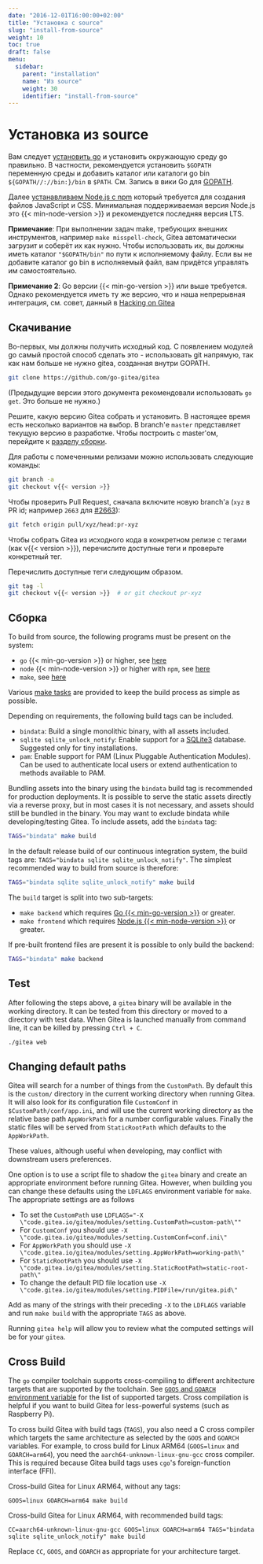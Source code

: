 ```yaml
---
date: "2016-12-01T16:00:00+02:00"
title: "Установка с source"
slug: "install-from-source"
weight: 10
toc: true
draft: false
menu:
  sidebar:
    parent: "installation"
    name: "Из source"
    weight: 30
    identifier: "install-from-source"
---
```


# Установка из source

Вам следует [установить go](https://golang.org/doc/install) и установить окружающую среду go
правильно. В частности, рекомендуется установить `$GOPATH`
переменную среды и добавить каталог или каталоги go bin
`${GOPATH//://bin:}/bin` в `$PATH`. См. Запись в вики Go для
[GOPATH](https://github.com/golang/go/wiki/GOPATH).

Далее [устанавливаем Node.js с npm](https://nodejs.org/en/download/) который
требуется для создания файлов JavaScript и CSS. Минимальная поддерживаемая версия Node.js
это {{< min-node-version >}} и рекомендуется последняя версия LTS.

**Примечание**: При выполнении задач make, требующих внешних инструментов, например
`make misspell-check`, Gitea автоматически загрузит и соберёт их как
нужно. Чтобы использовать их, вы должны иметь каталог `"$GOPATH/bin"`
по пути к исполняемому файлу. Если вы не добавите каталог go bin в
исполняемый файл, вам придётся управлять им самостоятельно.

**Примечание 2**: Go версии {{< min-go-version >}} или выше требуется. Однако рекомендуется
иметь ту же версию, что и наша непрерывная интеграция, см. совет, данный в
<a href='{{< relref "doc/advanced/hacking-on-gitea.en-us.md" >}}'>Hacking on
Gitea</a>

## Скачивание

Во-первых, мы должны получить исходный код. С появлением модулей go
самый простой способ сделать это - использовать git напрямую, так как нам больше не нужно
gitea, созданная внутри GOPATH.

```bash
git clone https://github.com/go-gitea/gitea
```

(Предыдущие версии этого документа рекомендовали использовать `go get`. Это
больше не нужно.)

Решите, какую версию Gitea собрать и установить. В настоящее время есть
несколько вариантов на выбор. В branch'е `master` представляет текущую
версию в разработке. Чтобы построить с master'ом, перейдите к [разделу сборки](#сборка).

Для работы с помеченными релизами можно использовать следующие команды:

```bash
git branch -a
git checkout v{{< version >}}
```

Чтобы проверить Pull Request, сначала включите новую branch'а (`xyz` в PR id;
например `2663` для [#2663](https://github.com/go-gitea/gitea/pull/2663)):

```bash
git fetch origin pull/xyz/head:pr-xyz
```

Чтобы собрать Gitea из исходного кода в конкретном релизе с тегами (как v{{< version >}}), перечислите
доступные теги и проверьте конкретный тег.

Перечислить доступные теги следующим образом.

```bash
git tag -l
git checkout v{{< version >}}  # or git checkout pr-xyz
```

## Сборка

To build from source, the following programs must be present on the system:

- `go` {{< min-go-version >}} or higher, see [here](https://golang.org/dl/)
- `node` {{< min-node-version >}} or higher with `npm`, see [here](https://nodejs.org/en/download/)
- `make`, see <a href='{{< relref "doc/advanced/make.en-us.md" >}}'>here</a>

Various [make tasks](https://github.com/go-gitea/gitea/blob/master/Makefile)
are provided to keep the build process as simple as possible.

Depending on requirements, the following build tags can be included.

* `bindata`: Build a single monolithic binary, with all assets included.
* `sqlite sqlite_unlock_notify`: Enable support for a
  [SQLite3](https://sqlite.org/) database. Suggested only for tiny
  installations.
* `pam`: Enable support for PAM (Linux Pluggable Authentication Modules). Can
  be used to authenticate local users or extend authentication to methods
  available to PAM.

Bundling assets into the binary using the `bindata` build tag is recommended for
production deployments. It is possible to serve the static assets directly via a reverse proxy,
but in most cases it is not necessary, and assets should still be bundled in the binary.
You may want to exclude bindata while developing/testing Gitea.
To include assets, add the `bindata` tag:

```bash
TAGS="bindata" make build
```

In the default release build of our continuous integration system, the build
tags are: `TAGS="bindata sqlite sqlite_unlock_notify"`. The simplest
recommended way to build from source is therefore:

```bash
TAGS="bindata sqlite sqlite_unlock_notify" make build
```

The `build` target is split into two sub-targets:

- `make backend` which requires [Go {{< min-go-version >}}](https://golang.org/dl/) or greater.
- `make frontend` which requires [Node.js {{< min-node-version >}}](https://nodejs.org/en/download/) or greater.

If pre-built frontend files are present it is possible to only build the backend:

```bash
TAGS="bindata" make backend
```

## Test

After following the steps above, a `gitea` binary will be available in the working directory.
It can be tested from this directory or moved to a directory with test data. When Gitea is
launched manually from command line, it can be killed by pressing `Ctrl + C`.

```bash
./gitea web
```

## Changing default paths

Gitea will search for a number of things from the `CustomPath`. By default this is
the `custom/` directory in the current working directory when running Gitea. It will also
look for its configuration file `CustomConf` in `$CustomPath/conf/app.ini`, and will use the
current working directory as the relative base path `AppWorkPath` for a number configurable
values. Finally the static files will be served from `StaticRootPath` which defaults to the `AppWorkPath`.

These values, although useful when developing, may conflict with downstream users preferences.

One option is to use a script file to shadow the `gitea` binary and create an appropriate
environment before running Gitea. However, when building you can change these defaults
using the `LDFLAGS` environment variable for `make`. The appropriate settings are as follows

* To set the `CustomPath` use `LDFLAGS="-X \"code.gitea.io/gitea/modules/setting.CustomPath=custom-path\""`
* For `CustomConf` you should use `-X \"code.gitea.io/gitea/modules/setting.CustomConf=conf.ini\"`
* For `AppWorkPath` you should use `-X \"code.gitea.io/gitea/modules/setting.AppWorkPath=working-path\"`
* For `StaticRootPath` you should use `-X \"code.gitea.io/gitea/modules/setting.StaticRootPath=static-root-path\"`
* To change the default PID file location use `-X \"code.gitea.io/gitea/modules/setting.PIDFile=/run/gitea.pid\"`

Add as many of the strings with their preceding `-X` to the `LDFLAGS` variable and run `make build`
with the appropriate `TAGS` as above.

Running `gitea help` will allow you to review what the computed settings will be for your `gitea`.

## Cross Build

The `go` compiler toolchain supports cross-compiling to different architecture targets that are supported by the toolchain. See [`GOOS` and `GOARCH` environment variable](https://golang.org/doc/install/source#environment) for the list of supported targets. Cross compilation is helpful if you want to build Gitea for less-powerful systems (such as Raspberry Pi).

To cross build Gitea with build tags (`TAGS`), you also need a C cross compiler which targets the same architecture as selected by the `GOOS` and `GOARCH` variables. For example, to cross build for Linux ARM64 (`GOOS=linux` and `GOARCH=arm64`), you need the `aarch64-unknown-linux-gnu-gcc` cross compiler. This is required because Gitea build tags uses `cgo`'s foreign-function interface (FFI).

Cross-build Gitea for Linux ARM64, without any tags:

```
GOOS=linux GOARCH=arm64 make build
```

Cross-build Gitea for Linux ARM64, with recommended build tags:

```
CC=aarch64-unknown-linux-gnu-gcc GOOS=linux GOARCH=arm64 TAGS="bindata sqlite sqlite_unlock_notify" make build
```

Replace `CC`, `GOOS`, and `GOARCH` as appropriate for your architecture target.

